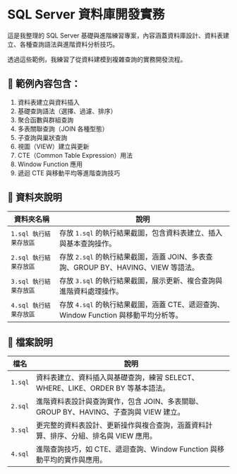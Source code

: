 # SQL Server 資料庫開發實務

這是我整理的 SQL Server 基礎與進階練習專案，內容涵蓋資料庫設計、資料表建立、各種查詢語法與進階資料分析技巧。  

透過這些範例，我練習了從資料建模到複雜查詢的實務開發流程。

## 📌 範例內容包含：

1. 資料表建立與資料插入  
2. 基礎查詢語法（選擇、過濾、排序）  
3. 聚合函數與群組查詢  
4. 多表關聯查詢（JOIN 各種型態）  
5. 子查詢與巢狀查詢  
6. 視圖（VIEW）建立與更新  
7. CTE（Common Table Expression）用法  
8. Window Function 應用  
9. 遞迴 CTE 與移動平均等進階查詢技巧  

## 📁 資料夾說明

| 資料夾名稱              | 說明                                                                 |
|-----------------------|----------------------------------------------------------------------|
| `1.sql 執行結果存放區` | 存放 `1.sql` 的執行結果截圖，包含資料表建立、插入與基本查詢操作。             |
| `2.sql 執行結果存放區` | 存放 `2.sql` 的執行結果截圖，涵蓋 JOIN、多表查詢、GROUP BY、HAVING、VIEW 等語法。 |
| `3.sql 執行結果存放區` | 存放 `3.sql` 的執行結果截圖，展示更新、複合查詢與進階資料處理操作。               |
| `4.sql 執行結果存放區` | 存放 `4.sql` 的執行結果截圖，涵蓋 CTE、遞迴查詢、Window Function 與移動平均分析等。 |

## 📁 檔案說明

| 檔名    | 說明                                                                                 |
|---------|--------------------------------------------------------------------------------------|
| `1.sql` | 資料表建立、資料插入與基礎查詢，練習 SELECT、WHERE、LIKE、ORDER BY 等基本語法。         |
| `2.sql` | 進階資料表設計與查詢實作，包含 JOIN、多表關聯、GROUP BY、HAVING、子查詢與 VIEW 建立。   |
| `3.sql` | 更完整的資料表設計、更新操作與複合查詢，涵蓋資料計算、排序、分組、排名與 VIEW 應用。    |
| `4.sql` | 進階查詢技巧，如 CTE、遞迴查詢、Window Function 與移動平均的實作與應用。               |